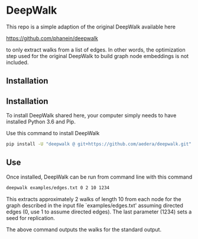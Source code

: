 # DeepWalk

This repo is a simple adaption of the original DeepWalk available here

https://github.com/phanein/deepwalk

to only extract walks from a list of edges. In other words, the optimization
step used for the original DeepWalk to build graph node embeddings is not
included.

## Installation


## Installation

To install DeepWalk shared here, your computer simply needs to have installed
Python 3.6 and Pip.

Use this command to install DeepWalk

```bash
pip install -U "deepwalk @ git+https://github.com/aedera/deepwalk.git"
```

## Use

Once installed, DeepWalk can be run from command line with this command

```bash
deepwalk examples/edges.txt 0 2 10 1234
```

This extracts approximately 2 walks of length 10 from each node for the graph
described in the input file `examples/edges.txt' assuming directed edges (0,
use 1 to assume directed edges). The last parameter (1234) sets a seed for
replication.

The above command outputs the walks for the standard output.